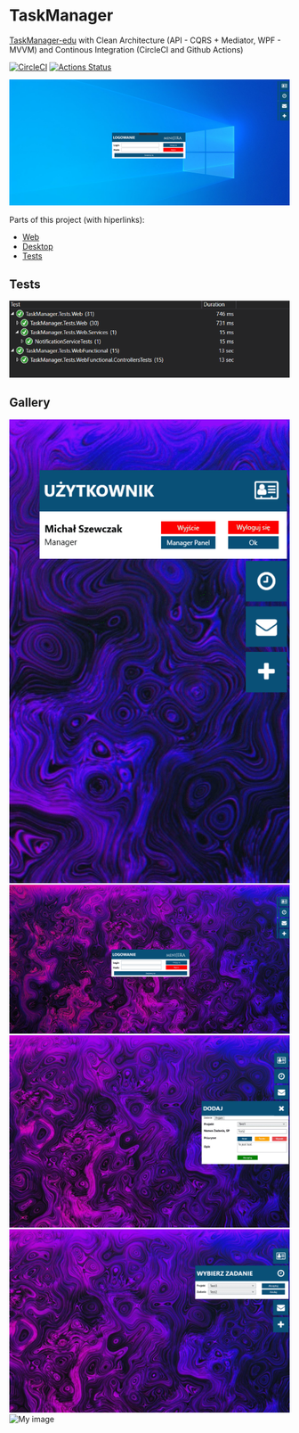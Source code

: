 # TaskManager
[TaskManager-edu](https://github.com/michasacuer/TaskManager-edu) with Clean Architecture (API - CQRS + Mediator, WPF - MVVM) and Continous Integration (CircleCI and Github Actions)

[![CircleCI](https://circleci.com/gh/michasacuer/TaskManager/tree/master.svg?style=shield)](https://circleci.com/gh/michasacuer/TaskManager/tree/master)
[![Actions Status](https://github.com/michasacuer/TaskManager/workflows/Build/badge.svg)](https://github.com/michasacuer/TaskManager/actions)

![My image](https://github.com/michasacuer/TaskManager/blob/master/Gallery/12.PNG)

Parts of this project (with hiperlinks):

* [Web](https://github.com/michasacuer/TaskManager/tree/master/Src/Web) <br/>
* [Desktop](https://github.com/michasacuer/TaskManager/tree/master/Src/Desktop) <br/>
* [Tests](https://github.com/michasacuer/TaskManager/tree/master/Src/Tests)


## Tests

![My image](https://github.com/michasacuer/TaskManager/blob/master/Gallery/10.PNG)

## Gallery 

![My image](https://github.com/michasacuer/TaskManager/blob/master/Gallery/1gif.gif)
![My image](https://github.com/michasacuer/TaskManager/blob/master/Gallery/gifMain.gif)
![My image](https://github.com/michasacuer/TaskManager/blob/master/Gallery/2gif.gif)
![My image](https://github.com/michasacuer/TaskManager/blob/master/Gallery/4gif.gif)
![My image](https://github.com/michasacuer/TaskManager/blob/master/Gallery/3gif.gif)
